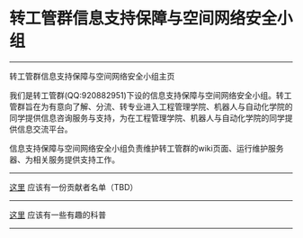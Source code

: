 # 转工管群信息支持保障与空间网络安全小组

---

转工管群信息支持保障与空间网络安全小组主页

我们是转工管群(QQ:920882951)下设的信息支持保障与空间网络安全小组。转工管群旨在为有意向了解、分流、转专业进入工程管理学院、机器人与自动化学院的同学提供信息咨询服务与支持，为在工程管理学院、机器人与自动化学院的同学提供信息交流平台。

信息支持保障与空间网络安全小组负责维护转工管群的wiki页面、运行维护服务器、为相关服务提供支持工作。

---

[这里](./contributors.md) 应该有一份贡献者名单（TBD）

---

[这里](./sp/1.md) 应该有一些有趣的科普

---

